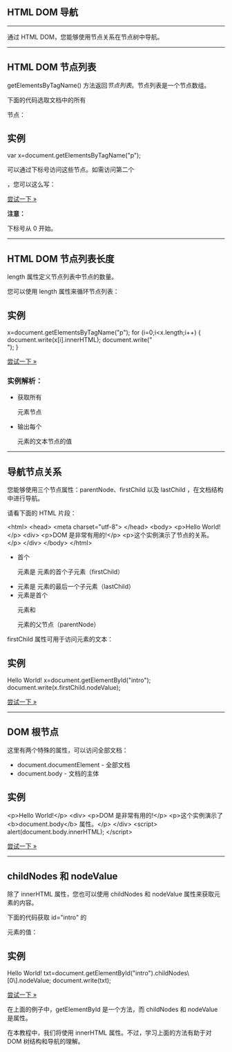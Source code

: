 ## HTML DOM 导航

* * *

通过 HTML DOM，您能够使用节点关系在节点树中导航。

* * *

## HTML DOM 节点列表

getElementsByTagName() 方法返回*节点列表*。节点列表是一个节点数组。

下面的代码选取文档中的所有 <p> 节点：

## 实例

var x\=document.getElementsByTagName("p");

可以通过下标号访问这些节点。如需访问第二个 <p>，您可以这么写：

[尝试一下 »](https://www.runoob.com/try/try.php?filename=try_nodelist)

**注意：**

下标号从 0 开始。

* * *

## HTML DOM 节点列表长度

length 属性定义节点列表中节点的数量。

您可以使用 length 属性来循环节点列表：

## 实例

x\=document.getElementsByTagName("p"); for (i\=0;i<x.length;i++) { document.write(x\[i\].innerHTML); document.write("<br>"); }

[尝试一下 »](https://www.runoob.com/try/try.php?filename=try_nodelist_length)

### 实例解析：

+   获取所有 <p> 元素节点
+   输出每个 <p> 元素的文本节点的值

* * *

## 导航节点关系

您能够使用三个节点属性：parentNode、firstChild 以及 lastChild ，在文档结构中进行导航。

请看下面的 HTML 片段：

<html\> <head\> <meta charset\="utf-8"\> </head\> <body\> <p\>Hello World!</p\> <div\> <p\>DOM 是非常有用的!</p\> <p\>这个实例演示了节点的关系。</p\> </div\> </body\> </html\>

+   首个 <p> 元素是 <body> 元素的首个子元素（firstChild）
+   <div> 元素是 <body> 元素的最后一个子元素（lastChild）
+   <body> 元素是首个 <p> 元素和 <div> 元素的父节点（parentNode）

firstChild 属性可用于访问元素的文本：

## 实例

<p id\="intro"\>Hello World!</p\> <script\> x=document.getElementById("intro"); document.write(x.firstChild.nodeValue); </script\>

[尝试一下 »](https://www.runoob.com/try/try.php?filename=try_firstchild)

  

* * *

## DOM 根节点

这里有两个特殊的属性，可以访问全部文档：

+   document.documentElement - 全部文档
+   document.body - 文档的主体

## 实例

<p\>Hello World!</p\> <div\> <p\>DOM 是非常有用的!</p\> <p\>这个实例演示了 <b\>document.body</b\> 属性。</p\> </div\> <script\> alert(document.body.innerHTML); </script\>

[尝试一下 »](https://www.runoob.com/try/try.php?filename=try_root)

  

* * *

## childNodes 和 nodeValue

除了 innerHTML 属性，您也可以使用 childNodes 和 nodeValue 属性来获取元素的内容。

下面的代码获取 id="intro" 的 <p> 元素的值：

## 实例

<p id\="intro"\>Hello World!</p\> <script\> txt=document.getElementById("intro").childNodes\[0\].nodeValue; document.write(txt); </script\>

[尝试一下 »](https://www.runoob.com/try/try.php?filename=try_methods2)

在上面的例子中，getElementById 是一个方法，而 childNodes 和 nodeValue 是属性。

在本教程中，我们将使用 innerHTML 属性。不过，学习上面的方法有助于对 DOM 树结构和导航的理解。